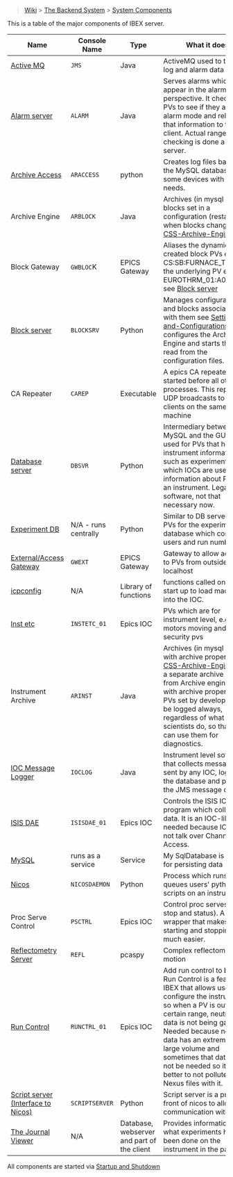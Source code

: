 > [Wiki](Home) > [The Backend System](The-Backend-System) > [System Components](System-components)

This is a table of the major components of IBEX server.

Name | Console Name | Type | What it does
---  | ------------ | ----- | ------------
[Active MQ](ActiveMQ) | `JMS` | Java | ActiveMQ used to transmit log and alarm data
[Alarm server](Alarms) | `ALARM` | Java | Serves alarms which appear in the alarms perspective. It checks to PVs to see if they are in alarm mode and relays that information to the client. Actual range checking is done a EPICS server.
[Archive Access](Logging-from-the-archive) | `ARACCESS` | python | Creates log files based on the MySQL database for some devices with special needs.
Archive Engine | `ARBLOCK` | Java | Archives (in mysql db) blocks set in a configuration (restarted when blocks change) see [CSS-Archive-Engine](CSS-Archive-Engine)
Block Gateway | `GWBLOC`K | EPICS Gateway | Aliases the dynamically created block PVs e.g. CS:SB:FURNACE_TEMP to the underlying PV e.g. EUROTHRM_01:A01:TEMP see [Block server](BlockServer#what-it-does)
[Block server](BlockServer) | `BLOCKSRV` | Python | Manages configurations and blocks associated with them see [Settings-and-Configurations](Settings-and-Configurations). It configures the Archive Engine and starts the IOCs read from the configuration files.
CA Repeater | `CAREP` | Executable | A epics CA repeater that is started before all other processes. This repeats UDP broadcasts to CA clients on the same machine
[Database server](The-DatabaseServer) | `DBSVR` | Python | Intermediary between MySQL and the GUI, only used for PVs that hold instrument information, such as experiment data, which IOCs are used and information about PVs of an instrument. Legacy software, not that necessary now.
[Experiment DB](Experimental-Database) | N/A - runs centrally | Python | Similar to DB server but for PVs for the experimental database which contains users and run numbers.
[External/Access Gateway](Access-Gateway) | `GWEXT` | EPICS Gateway | Gateway to allow access to PVs from outside localhost
[icpconfig](icpconfig) | N/A | Library of functions | functions called on IOC start up to load macros into the IOC.
[Inst etc](Inst-etc-IOC) | `INSTETC_01` |  Epics IOC | PVs which are for instrument level, e.g. motors moving and security pvs
Instrument Archive | `ARINST` | Java | Archives (in mysql db) pvs with archive property see [CSS-Archive-Engine](CSS-Archive-Engine). It is a separate archive engine from Archive engine. PVs with archive property are PVs set by developers to be logged always, regardless of what scientists do, so that we can use them for diagnostics.
[IOC Message Logger](IOC-message-logging) | `IOCLOG` | Java | Instrument level software that collects messages sent by any IOC, logs it in the database and put it on the JMS message queue. 
[ISIS DAE](DAE-and-the-ICP) | `ISISDAE_01` | Epics IOC | Controls the ISIS ICP program which collects data. It is an IOC-like needed because ICP can not talk over Channel Access.
[MySQL](The-MySQL-Database) | runs as a service | Service | My SqlDatabase is used for persisting data
[Nicos](Nicos) | `NICOSDAEMON` | Python | Process which runs and queues users' python scripts on an instrument
Proc Serve Control | `PSCTRL` | Epics IOC | Control proc serves  (start, stop and status). A wrapper that makes starting and stopping IOCs much easier.
[Reflectometry Server](Reflectometers) | `REFL` | pcaspy | Complex reflectometry motion
[Run Control](Run-control) | `RUNCTRL_01` | Epics IOC | Add run control to blocks. Run Control is a feature of IBEX that allows users to configure the instrument so when a PV is out of a certain range, neutron data is not being gathered. Needed because neutron data has an extremely large volume and sometimes that data would not be needed so it is better to not pollute the Nexus files with it.
[Script server (Interface to Nicos)](Nicos) | `SCRIPTSERVER` | Python | Script server is a proxy in front of nicos to allow communication with it.
[The Journal Viewer](The-Journal-Viewer) | N/A | Database, webserver and part of the client | Provides information about what experiments have been done on the instrument in the past

All components are started via [Startup and Shutdown](Startup-and-Shutdown)
